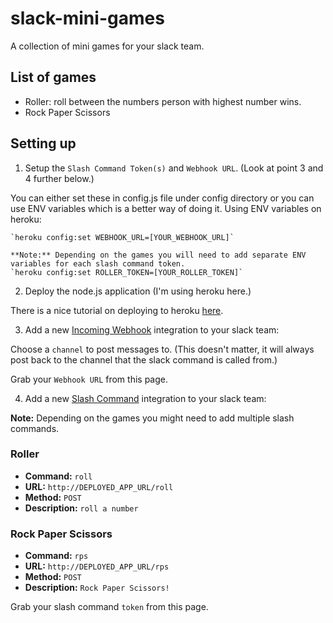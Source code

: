 # slack-mini-games
A collection of mini games for your slack team.
## List of games
  - Roller: roll between the numbers person with highest number wins.
  - Rock Paper Scissors

## Setting up
1. Setup the `Slash Command Token(s)` and `Webhook URL`. (Look at point 3 and 4 further below.)  

  You can either set these in config.js file under config directory or you can use ENV variables which is a better way of doing it. Using ENV variables on heroku:  

    `heroku config:set WEBHOOK_URL=[YOUR_WEBHOOK_URL]`  
    
    **Note:** Depending on the games you will need to add separate ENV variables for each slash command token.  
    `heroku config:set ROLLER_TOKEN=[YOUR_ROLLER_TOKEN]`

2. Deploy the node.js application (I'm using heroku here.)  

  There is a nice tutorial on deploying to heroku [here](https://devcenter.heroku.com/articles/deploying-nodejs).

3. Add a new [Incoming Webhook](https://slack.com/services/new/incoming-webhook) integration to your slack team:  

  Choose a `channel` to post messages to. (This doesn't matter, it will always post back to the channel that the slack command is called from.)  
  
  Grab your `Webhook URL` from this page.
  
4. Add a new [Slash Command](https://slack.com/services/new/slash-commands) integration to your slack team:  

  **Note:** Depending on the games you might need to add multiple slash commands.  
  
  ### Roller
  - **Command:** `roll`  
  - **URL:**  `http://DEPLOYED_APP_URL/roll`
  - **Method:** `POST`  
  - **Description:** `roll a number`  
  
  ### Rock Paper Scissors
  - **Command:** `rps`  
  - **URL:**  `http://DEPLOYED_APP_URL/rps`
  - **Method:** `POST`  
  - **Description:** `Rock Paper Scissors!`  

  Grab your slash command `token` from this page.
